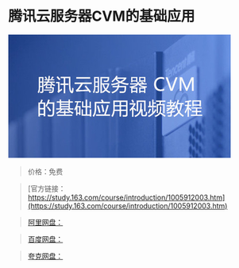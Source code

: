 # 腾讯云服务器CVM的基础应用

![img](../../../assets/study163/free/ebdf76fa-4e12-4a7e-be87-88465a357673.jpg)

> 价格：免费

> [官方链接：https://study.163.com/course/introduction/1005912003.htm](https://study.163.com/course/introduction/1005912003.htm)

> [阿里网盘：]()

> [百度网盘：]()

> [夸克网盘：]()
